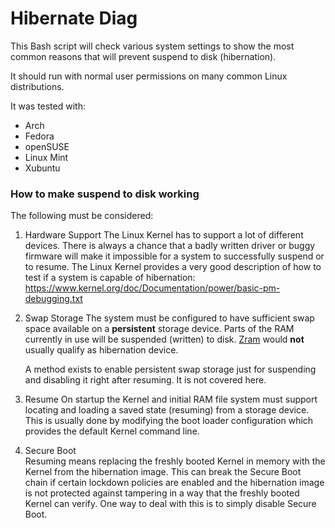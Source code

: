 # Hibernate Diag

This Bash script will check various system settings to show the most common reasons that will prevent suspend to disk (hibernation).

It should run with normal user permissions on many common Linux distributions.

It was tested with:

* Arch
* Fedora
* openSUSE
* Linux Mint
* Xubuntu

### How to make suspend to disk working

The following must be considered:

1.  Hardware Support
    The Linux Kernel has to support a lot of different devices.
    There is always a chance that a badly written driver or buggy firmware will make it impossible for a system to successfully suspend or to resume.
    The Linux Kernel provides a very good description of how to test if a system is capable of hibernation:
    https://www.kernel.org/doc/Documentation/power/basic-pm-debugging.txt

2.  Swap Storage
    The system must be configured to have sufficient swap space available on a **persistent** storage device.
    Parts of the RAM currently in use will be suspended (written) to disk.
    [Zram](https://www.kernel.org/doc/Documentation/blockdev/zram.txt) would **not** usually qualify as hibernation device.

    A method exists to enable persistent swap storage just for suspending and disabling it right after resuming. It is not covered here.

3.  Resume
    On startup the Kernel and initial RAM file system must support locating and loading a saved state (resuming) from a storage device.
    This is usually done by modifying the boot loader configuration which provides the default Kernel command line.

4.  Secure Boot  
    Resuming means replacing the freshly booted Kernel in memory with the Kernel from the hibernation image.
    This can break the Secure Boot chain if certain lockdown policies are enabled and the hibernation image is not protected against tampering in a way that the freshly booted Kernel can verify.
    One way to deal with this is to simply disable Secure Boot.
